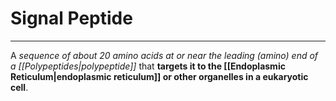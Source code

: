 # Signal Peptide
---
A *sequence of about 20 amino acids at or near the leading (amino) end of a [[Polypeptides|polypeptide]]* that **targets it to the [[Endoplasmic Reticulum|endoplasmic reticulum]] or other organelles in a eukaryotic cell**.